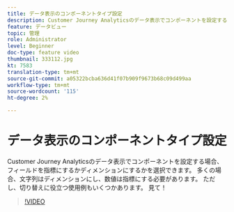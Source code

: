 ```yaml
---
title: データ表示のコンポーネントタイプ設定
description: Customer Journey Analyticsのデータ表示でコンポーネントを設定する場合、フィールドを指標にするかディメンションにするかを選択できます。 多くの場合、文字列はディメンションにし、数値は指標にする必要があります。 ただし、切り替えに役立つ使用例もいくつかあります。 見て！
feature: データビュー
topic: 管理
role: Administrator
level: Beginner
doc-type: feature video
thumbnail: 333112.jpg
kt: 7583
translation-type: tm+mt
source-git-commit: a05322bcba636d41f07b909f9673b68c09d499aa
workflow-type: tm+mt
source-wordcount: '115'
ht-degree: 2%

---
```



# データ表示のコンポーネントタイプ設定

Customer Journey Analyticsのデータ表示でコンポーネントを設定する場合、フィールドを指標にするかディメンションにするかを選択できます。 多くの場合、文字列はディメンションにし、数値は指標にする必要があります。 ただし、切り替えに役立つ使用例もいくつかあります。 見て！

>[!VIDEO](https://video.tv.adobe.com/v/333112/?quality=12&learn=on)

